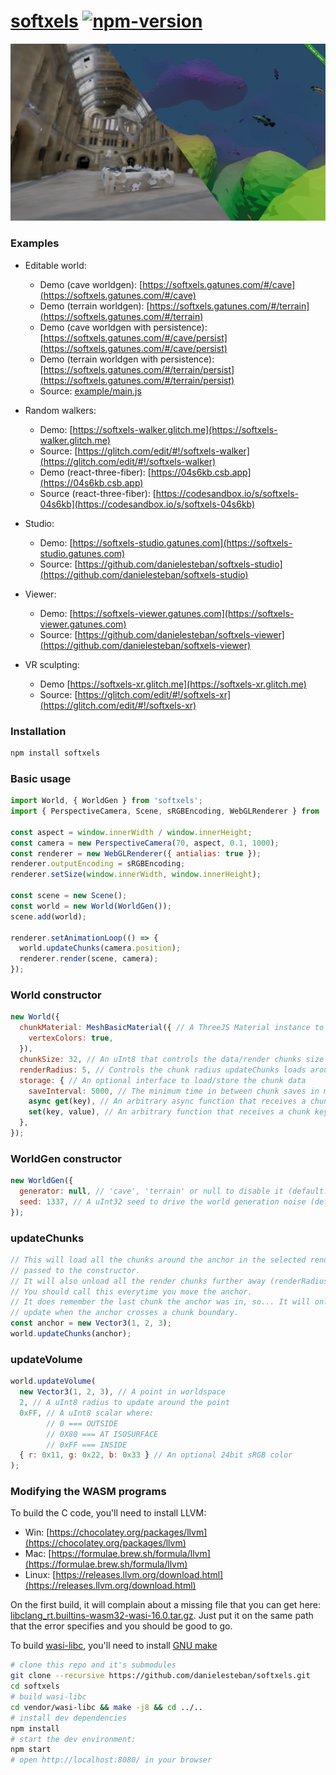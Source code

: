 [softxels](https://github.com/danielesteban/softxels/)
[![npm-version](https://img.shields.io/npm/v/softxels.svg)](https://www.npmjs.com/package/softxels)
==

[![screenshot](screenshot.png)](https://github.com/danielesteban/softxels)

### Examples

* Editable world:
  * Demo (cave worldgen): [https://softxels.gatunes.com/#/cave](https://softxels.gatunes.com/#/cave)
  * Demo (terrain worldgen): [https://softxels.gatunes.com/#/terrain](https://softxels.gatunes.com/#/terrain)
  * Demo (cave worldgen with persistence): [https://softxels.gatunes.com/#/cave/persist](https://softxels.gatunes.com/#/cave/persist)
  * Demo (terrain worldgen with persistence): [https://softxels.gatunes.com/#/terrain/persist](https://softxels.gatunes.com/#/terrain/persist)
  * Source: [example/main.js](example/main.js)

* Random walkers:
  * Demo: [https://softxels-walker.glitch.me](https://softxels-walker.glitch.me)
  * Source: [https://glitch.com/edit/#!/softxels-walker](https://glitch.com/edit/#!/softxels-walker)
  * Demo (react-three-fiber): [https://04s6kb.csb.app](https://04s6kb.csb.app)
  * Source (react-three-fiber): [https://codesandbox.io/s/softxels-04s6kb](https://codesandbox.io/s/softxels-04s6kb)

* Studio:
  * Demo: [https://softxels-studio.gatunes.com](https://softxels-studio.gatunes.com)
  * Source: [https://github.com/danielesteban/softxels-studio](https://github.com/danielesteban/softxels-studio)

* Viewer:
  * Demo: [https://softxels-viewer.gatunes.com](https://softxels-viewer.gatunes.com)
  * Source: [https://github.com/danielesteban/softxels-viewer](https://github.com/danielesteban/softxels-viewer)

* VR sculpting:
  * Demo [https://softxels-xr.glitch.me](https://softxels-xr.glitch.me)
  * Source: [https://glitch.com/edit/#!/softxels-xr](https://glitch.com/edit/#!/softxels-xr)

### Installation

```bash
npm install softxels
```

### Basic usage

```js
import World, { WorldGen } from 'softxels';
import { PerspectiveCamera, Scene, sRGBEncoding, WebGLRenderer } from 'three';

const aspect = window.innerWidth / window.innerHeight;
const camera = new PerspectiveCamera(70, aspect, 0.1, 1000);
const renderer = new WebGLRenderer({ antialias: true });
renderer.outputEncoding = sRGBEncoding;
renderer.setSize(window.innerWidth, window.innerHeight);

const scene = new Scene();
const world = new World(WorldGen());
scene.add(world);

renderer.setAnimationLoop(() => {
  world.updateChunks(camera.position);
  renderer.render(scene, camera);
});
```

### World constructor

```js
new World({
  chunkMaterial: MeshBasicMaterial({ // A ThreeJS Material instance to render all chunks (default: null)
    vertexColors: true,
  }),
  chunkSize: 32, // An uInt8 that controls the data/render chunks size (default: 32)
  renderRadius: 5, // Controls the chunk radius updateChunks loads around the anchor (default: 5)
  storage: { // An optional interface to load/store the chunk data
    saveInterval: 5000, // The minimum time in between chunk saves in ms (default: 0)
    async get(key), // An arbitrary async function that receives a chunk key and resolves the chunk data
    set(key, value), // An arbitrary function that receives a chunk key and the data to be stored
  },
});
```

### WorldGen constructor

```js
new WorldGen({
  generator: null, // 'cave', 'terrain' or null to disable it (default: null)
  seed: 1337, // A uInt32 seed to drive the world generation noise (default: Random)
});
```

### updateChunks

```js
// This will load all the chunks around the anchor in the selected renderRadius
// passed to the constructor.
// It will also unload all the render chunks further away (renderRadius * 1.25).
// You should call this everytime you move the anchor.
// It does remember the last chunk the anchor was in, so... It will only
// update when the anchor crosses a chunk boundary.
const anchor = new Vector3(1, 2, 3);
world.updateChunks(anchor);
```

### updateVolume

```js
world.updateVolume(
  new Vector3(1, 2, 3), // A point in worldspace
  2, // A uInt8 radius to update around the point
  0xFF, // A uInt8 scalar where: 
        // 0 === OUTSIDE
        // 0X80 === AT ISOSURFACE
        // 0xFF === INSIDE
  { r: 0x11, g: 0x22, b: 0x33 } // An optional 24bit sRGB color
);
```

### Modifying the WASM programs

To build the C code, you'll need to install LLVM:

 * Win: [https://chocolatey.org/packages/llvm](https://chocolatey.org/packages/llvm)
 * Mac: [https://formulae.brew.sh/formula/llvm](https://formulae.brew.sh/formula/llvm)
 * Linux: [https://releases.llvm.org/download.html](https://releases.llvm.org/download.html)

On the first build, it will complain about a missing file that you can get here:
[libclang_rt.builtins-wasm32-wasi-16.0.tar.gz](https://github.com/WebAssembly/wasi-sdk/releases/download/wasi-sdk-16/libclang_rt.builtins-wasm32-wasi-16.0.tar.gz). Just put it on the same path that the error specifies and you should be good to go.

To build [wasi-libc](https://github.com/WebAssembly/wasi-libc), you'll need to install [GNU make](https://chocolatey.org/packages/make)

```bash
# clone this repo and it's submodules
git clone --recursive https://github.com/danielesteban/softxels.git
cd softxels
# build wasi-libc
cd vendor/wasi-libc && make -j8 && cd ../..
# install dev dependencies
npm install
# start the dev environment:
npm start
# open http://localhost:8080/ in your browser
```
